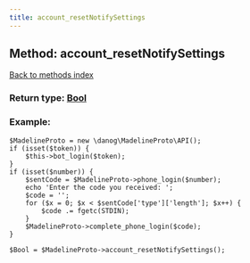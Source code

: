 ```yaml
---
title: account_resetNotifySettings
---
```

## Method: account\_resetNotifySettings  
[Back to methods index](index.md)




### Return type: [Bool](../types/Bool.md)

### Example:


```
$MadelineProto = new \danog\MadelineProto\API();
if (isset($token)) {
    $this->bot_login($token);
}
if (isset($number)) {
    $sentCode = $MadelineProto->phone_login($number);
    echo 'Enter the code you received: ';
    $code = '';
    for ($x = 0; $x < $sentCode['type']['length']; $x++) {
        $code .= fgetc(STDIN);
    }
    $MadelineProto->complete_phone_login($code);
}

$Bool = $MadelineProto->account_resetNotifySettings();
```